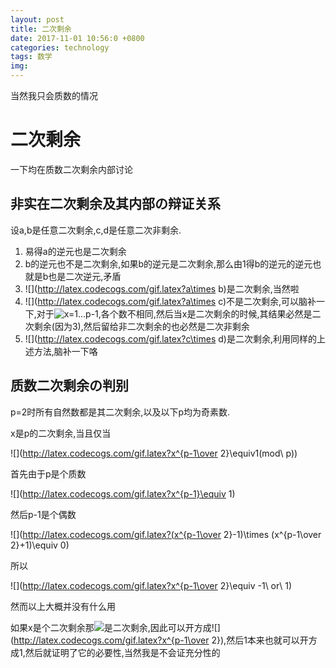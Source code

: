 ```yaml
---
layout: post
title: 二次剩余
date: 2017-11-01 10:56:0 +0800
categories: technology
tags: 数学
img: 
---
```

当然我只会质数的情况

# 二次剩余

一下均在质数二次剩余内部讨论

## 非实在二次剩余及其内部の辩证关系

设a,b是任意二次剩余,c,d是任意二次非剩余.

1. 易得a的逆元也是二次剩余
2. b的逆元也不是二次剩余,如果b的逆元是二次剩余,那么由1得b的逆元的逆元也就是b也是二次逆元,矛盾
3. ![](http://latex.codecogs.com/gif.latex?a\times b)是二次剩余,当然啦
4. ![](http://latex.codecogs.com/gif.latex?a\times c)不是二次剩余,可以脑补一下,对于![](http://latex.codecogs.com/gif.latex?a\times (x=1...p-1)),各个数不相同,然后当x是二次剩余的时候,其结果必然是二次剩余(因为3),然后留给非二次剩余的也必然是二次非剩余
5. ![](http://latex.codecogs.com/gif.latex?c\times d)是二次剩余,利用同样的上述方法,脑补一下咯

## 质数二次剩余の判别

p=2时所有自然数都是其二次剩余,以及以下p均为奇素数.

x是p的二次剩余,当且仅当

![](http://latex.codecogs.com/gif.latex?x^{p-1\over 2}\equiv1(mod\ p))

首先由于p是个质数

![](http://latex.codecogs.com/gif.latex?x^{p-1}\equiv 1)

然后p-1是个偶数

![](http://latex.codecogs.com/gif.latex?(x^{p-1\over 2}-1)\times (x^{p-1\over 2}+1)\equiv 0)

所以

![](http://latex.codecogs.com/gif.latex?x^{p-1\over 2}\equiv -1\ or\ 1)

然而以上大概并没有什么用

如果x是个二次剩余那![](http://latex.codecogs.com/gif.latex?x^{p-1})是二次剩余,因此可以开方成![](http://latex.codecogs.com/gif.latex?x^{p-1\over 2}),然后1本来也就可以开方成1,然后就证明了它的必要性,当然我是不会证充分性的
